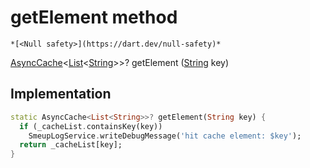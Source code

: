 


# getElement method




    *[<Null safety>](https://dart.dev/null-safety)*




[AsyncCache](https://pub.dev/documentation/async/2.8.2/async/AsyncCache-class.html)&lt;[List](https://api.flutter.dev/flutter/dart-core/List-class.html)&lt;[String](https://api.flutter.dev/flutter/dart-core/String-class.html)>>? getElement
([String](https://api.flutter.dev/flutter/dart-core/String-class.html) key)








## Implementation

```dart
static AsyncCache<List<String>>? getElement(String key) {
  if (_cacheList.containsKey(key))
    SmeupLogService.writeDebugMessage('hit cache element: $key');
  return _cacheList[key];
}
```







